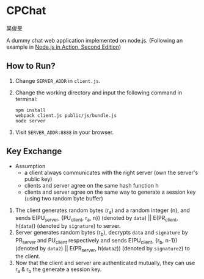 # CPChat
吴俊旻

A dummy chat web application implemented on node.js. (Following an example in [Node.js in Action, Second Edition](https://www.manning.com/books/node-js-in-action-second-edition))

## How to Run?

1. Change `SERVER_ADDR` in `client.js`.

2. Change the working directory and input the following command in terminal:
   ```shell
   npm install
   webpack client.js public/js/bundle.js
   node server
   ```

3. Visit `SERVER_ADDR:8888` in your browser.

## Key Exchange

- Assumption
    - a client always communicates with the right server (own the server's public key)
    - clients and server agree on the same hash function h
    - clients and server agree on the same way to generate a session key (using two random byte buffer)
    
1. The client generates random bytes (r<sub>a</sub>) and a random integer (n), and sends E(PU<sub>server</sub>, {PU<sub>client</sub>, r<sub>a</sub>, n}) (denoted by `data`) || E(PR<sub>client</sub>, h(`data`)) (denoted by `signature`) to server.
2. Server generates random bytes (r<sub>b</sub>), decrypts `data` and `signature` by PR<sub>server</sub> and PU<sub>client</sub> respectively and sends E(PU<sub>client</sub>, {r<sub>b</sub>, n-1}) (denoted by `data2`) || E(PR<sub>server</sub>, h(`data2`)) (denoted by `signature2`) to the client.
3. Now that the client and server are authenticated mutually, they can use r<sub>a</sub> & r<sub>b</sub> the generate a session key.